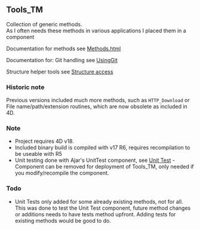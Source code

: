 ## Tools_TM

Collection of generic methods.  
As I often needs these methods in various applications I placed them in a component  

Documentation for methods see [Methods.html](http://htmlpreview.github.io/?https://github.com/ThomasMaul/Tools_TM_export/blob/master/Methods.html)

Documentation for:
Git handling see [UsingGit](Documentation/UsingGit.md)

Structure helper tools see [Structure access](Documentation/Structure.md)

### Historic note

Previous versions included much more methods, such as `HTTP_Download` or File name/path/extension routines, which are now obsolete as included in 4D.

### Note

* Project requires 4D v18.
* Included binary build is compiled with v17 R6, requires recompilation to be useable with R5
* Unit testing done with Ajar's UnitTest component, see [Unit Test](https://ch-de.4d.com/ajtoolsunittest) - Component can be removed for deployment of Tools_TM, only needed if you modify/recompile the component.

### Todo

* Unit Tests only added for some already existing methods, not for all. This was done to test the Unit Test component, future method changes or additions needs to have tests method upfront. Adding tests for existing methods would be good to do.

